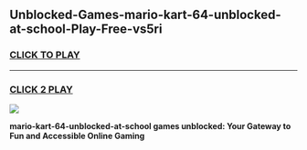 
## Unblocked-Games-mario-kart-64-unblocked-at-school-Play-Free-vs5ri
<h3>
<a href="https://premium76.site?title=mario-kart-64-unblocked-at-school&ref=24M">CLICK TO PLAY</a></h3>
<hr>

<h3>
<a href="https://premium76.site?title=mario-kart-64-unblocked-at-school&ref=24M">CLICK 2 PLAY</a>
  
</h3>

<a href="https://premium76.site?title=mario-kart-64-unblocked-at-school&ref=24M"><img src="https://clearcache.store/games.png"></a>


**mario-kart-64-unblocked-at-school games unblocked: Your Gateway to Fun and Accessible Online Gaming**
